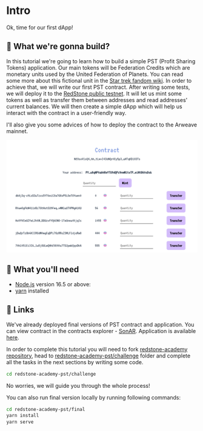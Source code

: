 # Intro

Ok, time for our first dApp!

## 👷 What we're gonna build?

In this tutorial we're going to learn how to build a simple PST (Profit Sharing Tokens) application. Our main tokens will be Federation Credits which are monetary units used by the United Federation of Planets. You can read some more about this fictional unit in the [Star trek fandom wiki](https://memory-alpha.fandom.com/wiki/Federation_credit). In order to achieve that, we will write our first PST contract. After writing some tests, we will deploy it to the [RedStone public testnet](https://testnet.redstone.tools/). It will let us mint some tokens as well as transfer them between addresses and read addresses' current balances. We will then create a simple dApp which will help us interact with the contract in a user-friendly way.

I'll also give you some advices of how to deploy the contract to the Arweave mainnet.

![PST-app](./assets/app.png)

## 🔨 What you'll need

- [Node.js](https://nodejs.org/en/download/) version 16.5 or above:
- [yarn](https://yarnpkg.com/getting-started/install) installed

## 🔗 Links

We've already deployed final versions of PST contract and application.
You can view contract in the contracts explorer - [SonAR](https://sonar.redstone.tools/#/app/contract/NfOsoVlsQ4_hh_tLwvI4IkNQr0Ey5p3_uHTqKD1O3Ts?network=testnet). Application is available [here](https://pst.redstone.academy).

In order to complete this tutorial you will need to fork [redstone-academy repository](https://github.com/redstone-finance/redstone-academy), head to [redstone-academy-pst/challenge](https://github.com/redstone-finance/redstone-academy/tree/main/redstone-academy-pst/challenge) folder and complete all the tasks in the next sections by writing some code.

```bash
cd redstone-academy-pst/challenge
```

No worries, we will guide you through the whole process!

You can also run final version locally by running following commands:

```bash
cd redstone-academy-pst/final
yarn install
yarn serve
```
